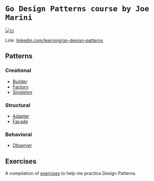 # `Go Design Patterns course by Joe Marini`

[![ci](https://github.com/flowck/go-design-patterns/actions/workflows/ci.yml/badge.svg)](https://github.com/flowck/go-design-patterns/actions/workflows/ci.yml)

Link: [linkedin.com/learning/go-design-patterns](https://www.linkedin.com/learning/go-design-patterns)

## Patterns

### Creational

- [Builder](./patterns/creational/builder)
- [Factory](./patterns/creational/factory)
- [Singleton](./patterns/creational/singleton)

### Structural

- [Adapter](./patterns/structural/adapter)
- [Façade](./patterns/structural/facade)

### Behavioral

- [Observer](./patterns/behavioral/observer)

## Exercises

A compilation of [exercises](./notes/exercises) to help me practice Design Patterns.
